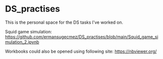 # DS_practises
This is the personal space for the DS tasks I've worked on.


Squid game simulation:
https://github.com/ermansugecmez/DS_practises/blob/main/Squid_game_simulation_2.ipynb

Workbooks could also be opened using following site: https://nbviewer.org/
